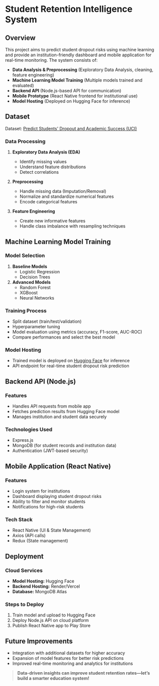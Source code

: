 # Student Retention Intelligence System

## Overview
This project aims to predict student dropout risks using machine learning and provide an institution-friendly dashboard and mobile application for real-time monitoring. The system consists of:

- **Data Analysis & Preprocessing** (Exploratory Data Analysis, cleaning, feature engineering)
- **Machine Learning Model Training** (Multiple models trained and evaluated)
- **Backend API** (Node.js-based API for communication)
- **Mobile Prototype** (React Native frontend for institutional use)
- **Model Hosting** (Deployed on Hugging Face for inference)

## Dataset
Dataset: [Predict Students' Dropout and Academic Success (UCI)](https://archive.ics.uci.edu/dataset/697/predict+students+dropout+and+academic+success)

### Data Processing
1. **Exploratory Data Analysis (EDA)**
   - Identify missing values
   - Understand feature distributions
   - Detect correlations

2. **Preprocessing**
   - Handle missing data (Imputation/Removal)
   - Normalize and standardize numerical features
   - Encode categorical features

3. **Feature Engineering**
   - Create new informative features
   - Handle class imbalance with resampling techniques

## Machine Learning Model Training
### Model Selection
1. **Baseline Models**
   - Logistic Regression
   - Decision Trees
2. **Advanced Models**
   - Random Forest
   - XGBoost
   - Neural Networks

### Training Process
- Split dataset (train/test/validation)
- Hyperparameter tuning
- Model evaluation using metrics (accuracy, F1-score, AUC-ROC)
- Compare performances and select the best model

### Model Hosting
- Trained model is deployed on [Hugging Face](https://huggingface.co/) for inference
- API endpoint for real-time student dropout risk prediction

## Backend API (Node.js)
### Features
- Handles API requests from mobile app
- Fetches prediction results from Hugging Face model
- Manages institution and student data securely

### Technologies Used
- Express.js
- MongoDB (for student records and institution data)
- Authentication (JWT-based security)

## Mobile Application (React Native)
### Features
- Login system for institutions
- Dashboard displaying student dropout risks
- Ability to filter and monitor students
- Notifications for high-risk students

### Tech Stack
- React Native (UI & State Management)
- Axios (API calls)
- Redux (State management)

## Deployment
### Cloud Services
- **Model Hosting:** Hugging Face
- **Backend Hosting:** Render/Vercel
- **Database:** MongoDB Atlas

### Steps to Deploy
1. Train model and upload to Hugging Face
2. Deploy Node.js API on cloud platform
3. Publish React Native app to Play Store

## Future Improvements
- Integration with additional datasets for higher accuracy
- Expansion of model features for better risk predictions
- Improved real-time monitoring and analytics for institutions

> **Data-driven insights can improve student retention rates—let’s build a smarter education system!**
